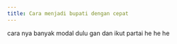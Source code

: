 ```yaml
---
title: Cara menjadi bupati dengan cepat
---
```

cara nya banyak modal dulu gan dan ikut partai he he he